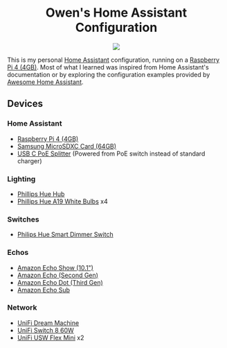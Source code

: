 <div align="center">
<h1>Owen's Home Assistant Configuration</h1>
<a href="https://github.com/Owen-Krueger/HomeAssistantConfiguration/commits/master"><img src="https://img.shields.io/github/last-commit/Owen-Krueger/HomeAssistantConfiguration.svg"/></a>
</div>

This is my personal [Home Assistant](https://www.home-assistant.io/) configuration, running on a [Raspberry Pi 4 (4GB)](https://www.digikey.com/product-detail/en/raspberry-pi/RASPBERRY-PI-4B-4GB/1690-RASPBERRYPI4B-4GB-ND/10258781). Most of what I learned was inspired from Home Assistant's documentation or by exploring the configuration examples provided by [Awesome Home Assistant](https://www.awesome-ha.com/).

## Devices

### Home Assistant
- [Raspberry Pi 4 (4GB)](https://www.digikey.com/product-detail/en/raspberry-pi/RASPBERRY-PI-4B-4GB/1690-RASPBERRYPI4B-4GB-ND/10258781)
- [Samsung MicroSDXC Card (64GB)](https://www.amazon.com/gp/product/B06XX29S9Q/ref=ppx_yo_dt_b_asin_title_o04_s00?ie=UTF8&psc=1)
- [USB C PoE Splitter](https://www.amazon.com/gp/product/B07TJ3ZNJ4/ref=ppx_yo_dt_b_asin_title_o09_s01?ie=UTF8&psc=1) (Powered from PoE switch instead of standard charger)

### Lighting
- [Phillips Hue Hub](https://www.amazon.com/Philips-Hue-Stand-Alone-Bridge/dp/B016H0QZ7I/ref=sr_1_1?dchild=1&keywords=hue+hub&qid=1592357638&sr=8-1)
- [Phillips Hue A19 White Bulbs](https://www.amazon.com/Philips-Hue-Bluetooth-compatible-Assistant/dp/B07QV9XLTK/ref=sxin_7?ascsubtag=amzn1.osa.a8a468f6-73d4-49f2-97f5-6710e012ad6e.ATVPDKIKX0DER.en_US&creativeASIN=B07R2MQ2PY&cv_ct_cx=hue%2Bbulb&cv_ct_id=amzn1.osa.a8a468f6-73d4-49f2-97f5-6710e012ad6e.ATVPDKIKX0DER.en_US&cv_ct_pg=search&cv_ct_wn=osp-single-source&dchild=1&keywords=hue%2Bbulb&linkCode=oas&pd_rd_i=B07R2MQ2PY&pd_rd_r=1f8e07d5-b067-4ca5-8b38-4592a52e7664&pd_rd_w=sPn1q&pd_rd_wg=IUkzj&pf_rd_p=cfb8425e-590e-436e-8f8b-e7ed672784e6&pf_rd_r=G1PPVJY4P6885M9ERC6B&qid=1592357723&sr=1-1-72d6bf18-a4db-4490-a794-9cd9552ac58d&tag=bgr0a0-20&th=1) x4

### Switches
- [Philips Hue Smart Dimmer Switch](https://www.amazon.com/Philips-Dimmer-Switch-Installation-Free-Exclusively/dp/B076MGKTGS/ref=sr_1_4?dchild=1&keywords=hue+switch&qid=1592357808&s=hi&sr=1-4)

### Echos
- [Amazon Echo Show (10.1")](https://www.amazon.com/All-new-Echo-Show-2nd-Gen/dp/B077SXWSRP/ref=sr_1_3?dchild=1&keywords=echo+show&qid=1592357887&sr=8-3)
- [Amazon Echo (Second Gen)](https://www.amazon.com/all-new-amazon-echo-speaker-with-wifi-alexa-dark-charcoal/dp/B06XCM9LJ4/ref=sr_1_3?dchild=1&keywords=2nd+gen+echo&qid=1592357936&sr=8-3)
- [Amazon Echo Dot (Third Gen)](https://www.amazon.com/dp/B07FZ8S74R?ref=MarsFS_AUCC_ct)
- [Amazon Echo Sub](https://www.amazon.com/gp/product/B0798KPH5X/ref=ppx_yo_dt_b_search_asin_title?ie=UTF8&psc=1)

### Network
- [UniFi Dream Machine](https://store.ui.com/collections/unifi-network-routing-switching/products/unifi-dream-machine)
- [UniFi Switch 8 60W](https://store.ui.com/collections/unifi-network-routing-switching/products/unifi-switch-8-60w)
- [UniFi USW Flex Mini](https://store.ui.com/collections/unifi-network-routing-switching/products/usw-flex-mini) x2